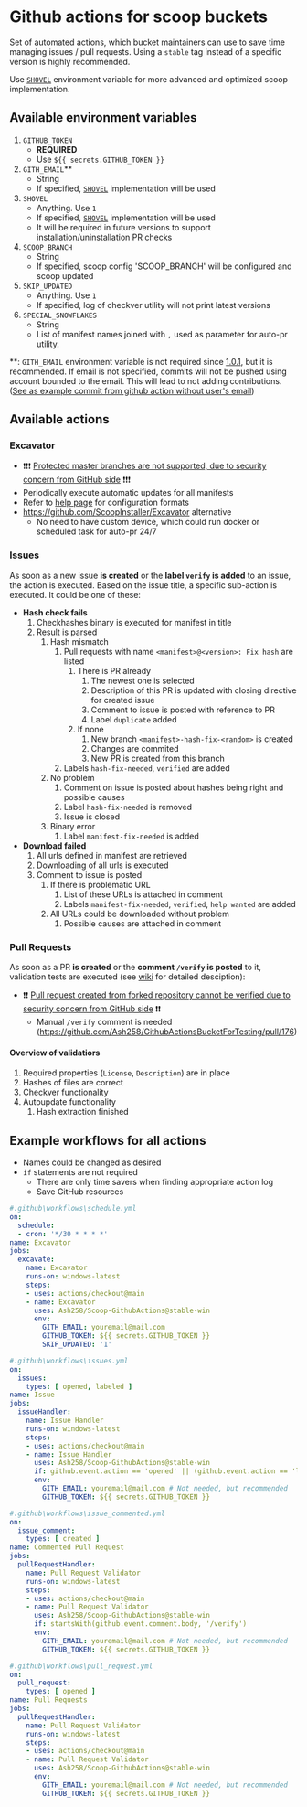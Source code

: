 # Github actions for scoop buckets

Set of automated actions, which bucket maintainers can use to save time managing issues / pull requests. Using a `stable` tag instead of a specific version is highly recommended.

Use [`SHOVEL`](https://github.com/Ash258/Scoop-Core) environment variable for more advanced and optimized scoop implementation.

## Available environment variables

1. `GITHUB_TOKEN`
    - **REQUIRED**
    - Use `${{ secrets.GITHUB_TOKEN }}`
1. `GITH_EMAIL`**
    - String
    - If specified, [`SHOVEL`](https://github.com/Ash258/Scoop-Core) implementation will be used
1. `SHOVEL`
    - Anything. Use `1`
    - If specified, [`SHOVEL`](https://github.com/Ash258/Scoop-Core) implementation will be used
    - It will be required in future versions to support installation/uninstallation PR checks
1. `SCOOP_BRANCH`
    - String
    - If specified, scoop config 'SCOOP_BRANCH' will be configured and scoop updated
1. `SKIP_UPDATED`
    - Anything. Use `1`
    - If specified, log of checkver utility will not print latest versions
1. `SPECIAL_SNOWFLAKES`
    - String
    - List of manifest names joined with `,` used as parameter for auto-pr utility.

**: `GITH_EMAIL` environment variable is not required since [1.0.1](https://github.com/Ash258/Scoop-GithubActions/releases/tag/1.0.1), but it is recommended.
If email is not specified, commits will not be pushed using account bounded to the email. This will lead to not adding contributions. ([See as example commit from github action without user's email](https://github.com/phips28/gh-action-bump-version/commit/adda5b22b3c785eb69d328f91dadb49a4c34a82e))

## Available actions

### Excavator

- ❗❗❗ [Protected master branches are not supported, due to security concern from GitHub side](https://github.community/t5/GitHub-Actions/How-to-push-to-protected-branches-in-a-GitHub-Action/m-p/30710/highlight/true#M526) ❗❗❗
- Periodically execute automatic updates for all manifests
- Refer to [help page](https://help.github.com/en/articles/events-that-trigger-workflows#scheduled-events) for configuration formats
- <https://github.com/ScoopInstaller/Excavator> alternative
    - No need to have custom device, which could run docker or scheduled task for auto-pr 24/7

### Issues

As soon as a new issue **is created** or the **label `verify` is added** to an issue, the action is executed.
Based on the issue title, a specific sub-action is executed.
It could be one of these:

- **Hash check fails**
    1. Checkhashes binary is executed for manifest in title
    1. Result is parsed
        1. Hash mismatch
            1. Pull requests with name `<manifest>@<version>: Fix hash` are listed
                1. There is PR already
                    1. The newest one is selected
                    1. Description of this PR is updated with closing directive for created issue
                    1. Comment to issue is posted with reference to PR
                    1. Label `duplicate` added
                1. If none
                    1. New branch `<manifest>-hash-fix-<random>` is created
                    1. Changes are commited
                    1. New PR is created from this branch
            1. Labels `hash-fix-needed`, `verified` are added
        1. No problem
            1. Comment on issue is posted about hashes being right and possible causes
            1. Label `hash-fix-needed` is removed
            1. Issue is closed
        1. Binary error
            1. Label `manifest-fix-needed` is added
- **Download failed**
    1. All urls defined in manifest are retrieved
    1. Downloading of all urls is executed
    1. Comment to issue is posted
        1. If there is problematic URL
            1. List of these URLs is attached in comment
            1. Labels `manifest-fix-needed`, `verified`, `help wanted` are added
        1. All URLs could be downloaded without problem
            1. Possible causes are attached in comment

### Pull Requests

As soon as a PR **is created** or the **comment `/verify` is posted** to it, validation tests are executed (see [wiki](https://github.com/Ash258/Scoop-GithubActions/wiki/Pull-Request-Checks) for detailed desciption):

- ❗❗ [Pull request created from forked repository cannot be verified due to security concern from GitHub side](https://github.com/Ash258/Scoop-GithubActions/issues/42) ❗❗
    - Manual `/verify` comment is needed (<https://github.com/Ash258/GithubActionsBucketForTesting/pull/176>)

#### Overview of validatiors

1. Required properties (`License`, `Description`) are in place
1. Hashes of files are correct
1. Checkver functionality
1. Autoupdate functionality
    1. Hash extraction finished

## Example workflows for all actions

- Names could be changed as desired
- `if` statements are not required
    - There are only time savers when finding appropriate action log
    - Save GitHub resources

```yml
#.github\workflows\schedule.yml
on:
  schedule:
  - cron: '*/30 * * * *'
name: Excavator
jobs:
  excavate:
    name: Excavator
    runs-on: windows-latest
    steps:
    - uses: actions/checkout@main
    - name: Excavator
      uses: Ash258/Scoop-GithubActions@stable-win
      env:
        GITH_EMAIL: youremail@mail.com
        GITHUB_TOKEN: ${{ secrets.GITHUB_TOKEN }}
        SKIP_UPDATED: '1'

#.github\workflows\issues.yml
on:
  issues:
    types: [ opened, labeled ]
name: Issue
jobs:
  issueHandler:
    name: Issue Handler
    runs-on: windows-latest
    steps:
    - uses: actions/checkout@main
    - name: Issue Handler
      uses: Ash258/Scoop-GithubActions@stable-win
      if: github.event.action == 'opened' || (github.event.action == 'labeled' && contains(github.event.issue.labels.*.name, 'verify'))
      env:
        GITH_EMAIL: youremail@mail.com # Not needed, but recommended
        GITHUB_TOKEN: ${{ secrets.GITHUB_TOKEN }}

#.github\workflows\issue_commented.yml
on:
  issue_comment:
    types: [ created ]
name: Commented Pull Request
jobs:
  pullRequestHandler:
    name: Pull Request Validator
    runs-on: windows-latest
    steps:
    - uses: actions/checkout@main
    - name: Pull Request Validator
      uses: Ash258/Scoop-GithubActions@stable-win
      if: startsWith(github.event.comment.body, '/verify')
      env:
        GITH_EMAIL: youremail@mail.com # Not needed, but recommended
        GITHUB_TOKEN: ${{ secrets.GITHUB_TOKEN }}

#.github\workflows\pull_request.yml
on:
  pull_request:
    types: [ opened ]
name: Pull Requests
jobs:
  pullRequestHandler:
    name: Pull Request Validator
    runs-on: windows-latest
    steps:
    - uses: actions/checkout@main
    - name: Pull Request Validator
      uses: Ash258/Scoop-GithubActions@stable-win
      env:
        GITH_EMAIL: youremail@mail.com # Not needed, but recommended
        GITHUB_TOKEN: ${{ secrets.GITHUB_TOKEN }}
```
